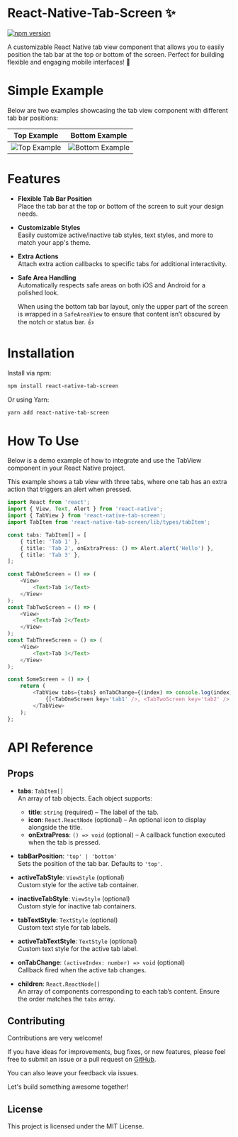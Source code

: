 # React-Native-Tab-Screen ✨
[![npm version](https://img.shields.io/npm/v/react-native-tab-screen.svg)](https://www.npmjs.com/package/react-native-tab-screen)


A customizable React Native tab view component that allows you to easily position the tab bar at the top or bottom of the screen. Perfect for building flexible and engaging mobile interfaces! 🚀

# Simple Example

Below are two examples showcasing the tab view component with different tab bar positions:

| Top Example                                                                                     | Bottom Example                                                                                     |
| ----------------------------------------------------------------------------------------------- | -------------------------------------------------------------------------------------------------- |
| ![Top Example](https://github.com/user-attachments/assets/2522caaa-1b5c-4aa5-87c8-a03a876a6f4a) | ![Bottom Example](https://github.com/user-attachments/assets/84fe0ef1-546f-4205-9389-dcea49e8038e) |

# Features

-   **Flexible Tab Bar Position**  
    Place the tab bar at the top or bottom of the screen to suit your design needs.

-   **Customizable Styles**  
    Easily customize active/inactive tab styles, text styles, and more to match your app's theme.

-   **Extra Actions**  
    Attach extra action callbacks to specific tabs for additional interactivity.

-   **Safe Area Handling**  
    Automatically respects safe areas on both iOS and Android for a polished look.

    When using the bottom tab bar layout, only the upper part of the screen is wrapped in a `SafeAreaView` to ensure that content isn’t obscured by the notch or status bar. 👍

# Installation

Install via npm:

```bash
npm install react-native-tab-screen
```

Or using Yarn:

```bash
yarn add react-native-tab-screen
```

# How To Use

Below is a demo example of how to integrate and use the TabView component in your React Native project.

This example shows a tab view with three tabs, where one tab has an extra action that triggers an alert when pressed.

```ts
import React from 'react';
import { View, Text, Alert } from 'react-native';
import { TabView } from 'react-native-tab-screen';
import TabItem from 'react-native-tab-screen/lib/types/tabItem';

const tabs: TabItem[] = [
    { title: 'Tab 1' },
    { title: 'Tab 2', onExtraPress: () => Alert.alert('Hello') },
    { title: 'Tab 3' },
];

const TabOneScreen = () => (
    <View>
        <Text>Tab 1</Text>
    </View>
);
const TabTwoScreen = () => (
    <View>
        <Text>Tab 2</Text>
    </View>
);
const TabThreeScreen = () => (
    <View>
        <Text>Tab 3</Text>
    </View>
);

const SomeScreen = () => {
    return (
        <TabView tabs={tabs} onTabChange={(index) => console.log(index)} tabBarPosition='top'>
            {[<TabOneScreen key='tab1' />, <TabTwoScreen key='tab2' />, <TabThreeScreen key='tab3' />]}
        </TabView>
    );
};
```

# API Reference

## Props

-   **tabs**: `TabItem[]`  
    An array of tab objects. Each object supports:

    -   **title**: `string` (required) – The label of the tab.
    -   **icon**: `React.ReactNode` (optional) – An optional icon to display alongside the title.
    -   **onExtraPress**: `() => void` (optional) – A callback function executed when the tab is pressed.

-   **tabBarPosition**: `'top' | 'bottom'`  
    Sets the position of the tab bar. Defaults to `'top'`.

-   **activeTabStyle**: `ViewStyle` (optional)  
    Custom style for the active tab container.

-   **inactiveTabStyle**: `ViewStyle` (optional)  
    Custom style for inactive tab containers.

-   **tabTextStyle**: `TextStyle` (optional)  
    Custom text style for tab labels.

-   **activeTabTextStyle**: `TextStyle` (optional)  
    Custom text style for the active tab label.

-   **onTabChange**: `(activeIndex: number) => void` (optional)  
    Callback fired when the active tab changes.

-   **children**: `React.ReactNode[]`  
    An array of components corresponding to each tab’s content. Ensure the order matches the `tabs` array.

## Contributing

Contributions are very welcome!

If you have ideas for improvements, bug fixes, or new features, please feel free to submit an issue or a pull request on [GitHub](https://github.com/KIMJINWOO4/react-native-tab-screen).

You can also leave your feedback via issues.

Let's build something awesome together!

## License

This project is licensed under the MIT License.
